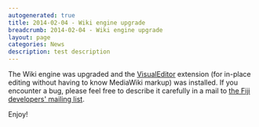 ```yaml
---
autogenerated: true
title: 2014-02-04 - Wiki engine upgrade
breadcrumb: 2014-02-04 - Wiki engine upgrade
layout: page
categories: News
description: test description
---
```


The Wiki engine was upgraded and the [VisualEditor](https://www.mediawiki.org/wiki/VisualEditor) extension (for in-place editing without having to know MediaWiki markup) was installed. If you encounter a bug, please feel free to describe it carefully in a mail to [the Fiji developers' mailing list](mailto:fiji@fiji.sc).

Enjoy\!


